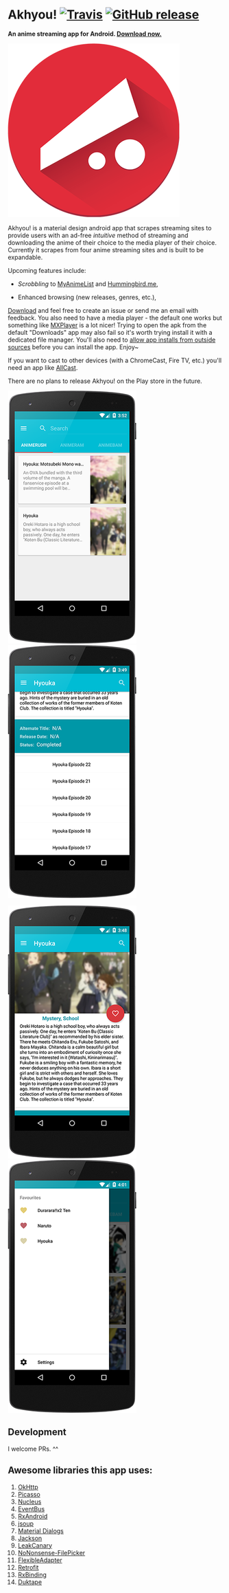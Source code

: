 # Akhyou! [![Travis](https://img.shields.io/travis/dulleh/akhyou.svg?maxAge=60)](https://travis-ci.org/dulleh/akhyou) [![GitHub release](https://img.shields.io/github/release/dulleh/akhyou.svg?maxAge=3600)](https://github.com/dulleh/akhyou/releases)
**An anime streaming app for Android. [Download now.](https://github.com/dulleh/akhyou/blob/master/akhyou-latest.apk?raw=true)**

![Akhyou! Logo Large](/AKHYOU-FINAL-LOGO-SMALL.png "AKHYOU!")

Akhyou! is a material design android app that scrapes streaming sites to provide users with an ad-free *intuitive* method of streaming and downloading the anime of their choice to the media player of their choice. Currently it scrapes from four anime streaming sites and is built to be expandable. 

Upcoming features include:

- *Scrobbling* to [MyAnimeList](http://myanimelist.net/) and [Hummingbird.me](https://hummingbird.me/),

- Enhanced browsing (new releases, genres, etc.),

[Download](https://github.com/dulleh/akhyou/blob/master/akhyou-latest.apk?raw=true) and feel free to create an issue or send me an email with feedback. You also need to have a media player - the default one works but something like [MXPlayer](https://play.google.com/store/apps/details?id=com.mxtech.videoplayer.ad&hl=en_GB) is a lot nicer! Trying to open the apk from the default "Downloads" app may also fail so it's worth trying install it with a dedicated file manager. You'll also need to [allow app installs from outside sources](http://www.androidcentral.com/allow-app-installs-unknown-sources) before you can install the app.  Enjoy~

If you want to cast to other devices (with a ChromeCast, Fire TV, etc.) you'll need an app like [AllCast](https://play.google.com/store/apps/details?id=com.koushikdutta.cast).

There are no plans to release Akhyou! on the Play store in the future.

![Akhyou! Search Showcase](/captures/showcase_search_small.png "AKHYOU!") ![Akhyou! Episodes Showcase](/captures/showcase_episodes_small.png "AKHYOU!")  

![Akhyou! Anime Showcase](/captures/showcase_anime_small.png "AKHYOU!") ![Akhyou! Favourites Showcase](/captures/showcase_favourites_small.png "AKHYOU!")

## Development  

I welcome PRs. ^^

## Awesome libraries this app uses:  

1. [OkHttp](http://square.github.io/okhttp/)  
2. [Picasso](http://square.github.io/picasso/)  
3. [Nucleus](https://github.com/konmik/nucleus)  
4. [EventBus](https://github.com/greenrobot/EventBus)  
5. [RxAndroid](https://github.com/ReactiveX/RxAndroid)  
6. [jsoup](http://jsoup.org/)  
7. [Material Dialogs](https://github.com/afollestad/material-dialogs)  
8. [Jackson](https://github.com/FasterXML/jackson)  
9. [LeakCanary](https://github.com/square/leakcanary)  
10. [NoNonsense-FilePicker](https://github.com/spacecowboy/NoNonsense-FilePicker)
11. [FlexibleAdapter](https://github.com/davideas/FlexibleAdapter)
12. [Retrofit](https://github.com/square/retrofit)
13. [RxBinding](https://github.com/JakeWharton/RxBinding)
14. [Duktape](https://github.com/svaarala/duktape)
